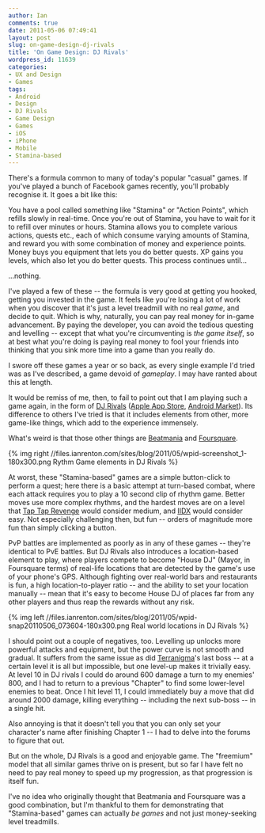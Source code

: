 ```yaml
---
author: Ian
comments: true
date: 2011-05-06 07:49:41
layout: post
slug: on-game-design-dj-rivals
title: 'On Game Design: DJ Rivals'
wordpress_id: 11639
categories:
- UX and Design
- Games
tags:
- Android
- Design
- DJ Rivals
- Game Design
- Games
- iOS
- iPhone
- Mobile
- Stamina-based
---
```


There's a formula common to many of today's popular "casual" games.  If you've played a bunch of Facebook games recently, you'll probably recognise it.  It goes a bit like this:

You have a pool called something like "Stamina" or "Action Points", which refills slowly in real-time.  Once you're out of Stamina, you have to wait for it to refill over minutes or hours.  Stamina allows you to complete various actions, quests etc., each of which consume varying amounts of Stamina, and reward you with some combination of money and experience points.  Money buys you equipment that lets you do better quests.  XP gains you levels, which also let you do better quests.  This process continues until...

...nothing.

I've played  a few of these -- the formula is very good at getting you hooked, getting you invested in the game.  It feels like you're losing a lot of work when you discover that it's just a level treadmill with no real _game_, and decide to quit.  Which is why, naturally, you can pay real money for in-game advancement.  By paying the developer, you can avoid the tedious questing and levelling -- except that what you're circumventing is _the game itself_, so at best what you're doing is paying real money to fool your friends into thinking that you sink more time into a game than you really do.

I swore off these games a year or so back, as every single example I'd tried was as I've described, a game devoid of _gameplay_.  I may have ranted about this at length.

It would be remiss of me, then, to fail to point out that I am playing such a game again, in the form of [DJ Rivals](http://booyah.com) ([Apple App Store](http://itunes.apple.com/us/app/dj-rivals/id403425296?mt=8&ls=1), [Android Market](https://market.android.com/details?id=com.booyah.deejay)).  Its difference to others I've tried is that it includes elements from other, more game-like things, which add to the experience immensely.

What's weird is that those other things are [Beatmania](http://www.konami.jp/am/bm) and [Foursquare](http://4sq.com).

{% img right //files.ianrenton.com/sites/blog/2011/05/wpid-screenshot_1-180x300.png Rythm Game elements in DJ Rivals %}

At worst, these "Stamina-based" games are a simple button-click to perform a quest; here there is a basic attempt at turn-based combat, where each attack requires you to play a 10 second clip of rhythm game.  Better moves use more complex rhythms, and the hardest moves are on a level that [Tap Tap Revenge](http://www.tapulous.com) would consider medium, and [IIDX](http://www.konami.jp/am/bm2dx) would consider easy.  Not especially challenging then, but fun -- orders of magnitude more fun than simply clicking a button.

PvP battles are implemented as poorly as in any of these games -- they're identical to PvE battles.  But DJ Rivals also introduces a location-based element to play, where players compete to become "House DJ" (Mayor, in Foursquare terms) of real-life locations that are detected by the game's use of your phone's GPS.  Although fighting over real-world bars and restaurants is fun, a high location-to-player ratio -- and the ability to set your location manually -- mean that it's easy to become House DJ of places far from any other players and thus reap the rewards without any risk.

{% img left //files.ianrenton.com/sites/blog/2011/05/wpid-snap20110506_073604-180x300.png Real world locations in DJ Rivals %}

I should point out a couple of negatives, too.  Levelling up unlocks more powerful attacks and equipment, but the power curve is not smooth and gradual.  It suffers from the same issue as did [Terranigma](http://en.wikipedia.com/wiki/Terranigma)'s last boss -- at a certain level it is all but impossible, but one level-up makes it trivially easy.  At level 10 in DJ rivals I could do around 600 damage a turn to my enemies' 800, and I had to return to a previous "Chapter" to find some lower-level enemies to beat.  Once I hit level 11, I could immediately buy a move that did around 2000 damage, killing everything -- including the next sub-boss -- in a single hit.

Also annoying is that it doesn't tell you that you can only set your character's name after finishing Chapter 1 -- I had to delve into the forums to figure that out.

But on the whole, DJ Rivals is a good and enjoyable game.  The "freemium" model that all similar games thrive on is present, but so far I have felt no need to pay real money to speed up my progression, as that progression is itself fun.

I've no idea who originally thought that Beatmania and Foursquare was a good combination, but I'm thankful to them for demonstrating that "Stamina-based" games can actually _be games_ and not just money-seeking level treadmills. 
